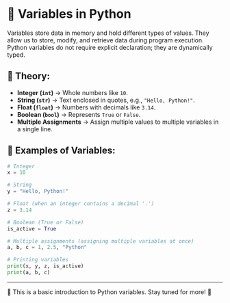 # 📌 Variables in Python  

Variables store data in memory and hold different types of values. They allow us to store, modify, and retrieve data during program execution. Python variables do not require explicit declaration; they are dynamically typed.  

## 🔹 Theory:
- **Integer (`int`)** → Whole numbers like `10`.  
- **String (`str`)** → Text enclosed in quotes, e.g., `"Hello, Python!"`.  
- **Float (`float`)** → Numbers with decimals like `3.14`.  
- **Boolean (`bool`)** → Represents `True` or `False`.  
- **Multiple Assignments** → Assign multiple values to multiple variables in a single line.  

## 🔹 Examples of Variables:  

```python
# Integer
x = 10

# String
y = "Hello, Python!"

# Float (when an integer contains a decimal '.')
z = 3.14

# Boolean (True or False)
is_active = True

# Multiple assignments (assigning multiple variables at once)
a, b, c = 1, 2.5, "Python"

# Printing variables
print(x, y, z, is_active)
print(a, b, c)
```

---

📌 This is a basic introduction to Python variables. Stay tuned for more! 🚀  
